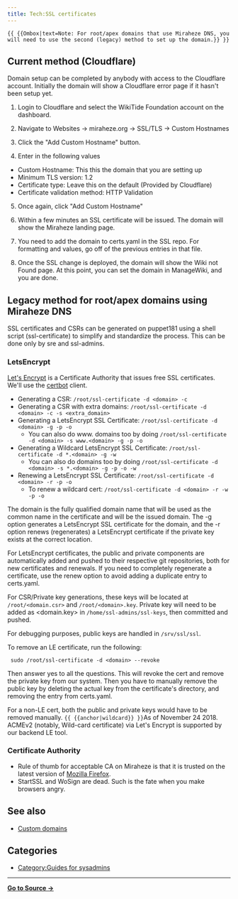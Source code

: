 ```yaml
---
title: Tech:SSL certificates
---
```


`{{ {{Ombox|text=Note: For root/apex domains that use Miraheze DNS, you will need to use the second (legacy) method to set up the domain.}} }}`

## Current method (Cloudflare) 

Domain setup can be completed by anybody with access to the Cloudflare account. Initially the domain will show a Cloudflare error page if it hasn't been setup yet.

1. Login to Cloudflare and select the WikiTide Foundation account on the dashboard.

2. Navigate to Websites -> miraheze.org -> SSL/TLS -> Custom Hostnames

3. Click the "Add Custom Hostname" button.

4. Enter in the following values

* Custom Hostname: This this the domain that you are setting up
* Minimum TLS version: 1.2
* Certificate type: Leave this on the default (Provided by Cloudflare)
* Certificate validation method: HTTP Validation

5. Once again, click "Add Custom Hostname"

6. Within a few minutes an SSL certificate will be issued. The domain will show the Miraheze landing page.

7. You need to add the domain to certs.yaml in the SSL repo. For formatting and values, go off of the previous entries in that file.

8. Once the SSL change is deployed, the domain will show the Wiki not Found page. At this point, you can set the domain in ManageWiki, and you are done.

## Legacy method for root/apex domains using Miraheze DNS 

SSL certificates and CSRs can be generated on puppet181 using a shell script (ssl-certificate) to simplify and standardize the process. This can be done only by sre and ssl-admins.

### LetsEncrypt 

[Let's Encrypt](https://letsencrypt.org) is a Certificate Authority that issues free SSL certificates. We'll use the [certbot](https://github.com/certbot/certbot) client.

* Generating a CSR: `/root/ssl-certificate -d <domain> -c`
* Generating a CSR with extra domains: `/root/ssl-certificate -d <domain> -c -s <extra_domain>`
* Generating a LetsEncrypt SSL Certificate: `/root/ssl-certificate -d <domain> -g -p -o`
   * You can also do www. domains too by doing `/root/ssl-certificate -d <domain> -s www.<domain> -g -p -o`
* Generating a Wildcard LetsEncrypt SSL Certificate: `/root/ssl-certificate -d *.<domain> -g -w`
   * You can also do <domain> domains too by doing `/root/ssl-certificate -d <domain> -s *.<domain> -g -p -o -w`
* Renewing a LetsEncrypt SSL Certificate: `/root/ssl-certificate -d <domain> -r -p -o`
   * To renew a wildcard cert: `/root/ssl-certificate -d <domain> -r -w -p -o`

The domain is the fully qualified domain name that will be used as the common name in the certificate and will be the issued domain. The -g option generates a LetsEncrypt SSL certificate for the domain, and the -r option renews (regenerates) a LetsEncrypt certificate if the private key exists at the correct location.

For LetsEncrypt certificates, the public and private components are automatically added and pushed to their respective git repositories, both for new certificates and renewals. If you need to completely regenerate a certificate, use the renew option to avoid adding a duplicate entry to certs.yaml.

For CSR/Private key generations, these keys will be located at `/root/<domain.csr>` and `/root/<domain>.key`. Private key will need to be added as <domain.key> in `/home/ssl-admins/ssl-keys`, then committed and pushed.

For debugging purposes, public keys are handled in `/srv/ssl/ssl`.

To remove an LE certificate, run the following:
```
 sudo /root/ssl-certificate -d <domain> --revoke
```
Then answer yes to all the questions. This will revoke the cert and remove the private key from our system. Then you have to manually remove the public key by deleting the actual key from the certificate's directory, and removing the entry from certs.yaml.

For a non-LE cert, both the public and private keys would have to be removed manually.
 `{{ {{anchor|wildcard}} }}`As of November 24 2018. ACMEv2 (notably, Wild-card certificate) via Let's Encrypt is supported by our backend LE tool.

### Certificate Authority 

* Rule of thumb for acceptable CA on Miraheze is that it is trusted on the latest version of [Mozilla Firefox](https://meta.miraheze.org/wiki/:w:Mozilla_Firefox).
* StartSSL and WoSign are dead. Such is the fate when you make browsers angry.

## See also 

* [Custom domains](https://meta.miraheze.org/wiki/Custom_domains)

## Categories

* [Category:Guides for sysadmins](https://meta.miraheze.org/wiki/Category:Guides_for_sysadmins)



----
**[Go to Source &rarr;](https://meta.miraheze.org/wiki/Tech:SSL_certificates)**